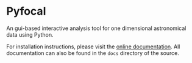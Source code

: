 # Pyfocal
An gui-based interactive analysis tool for one dimensional astronomical data using Python.

For installation instructions, please visit the [online documentation](http://pyfocal.readthedocs.org/). All documentation can also be found in the 
`docs` directory of the source.